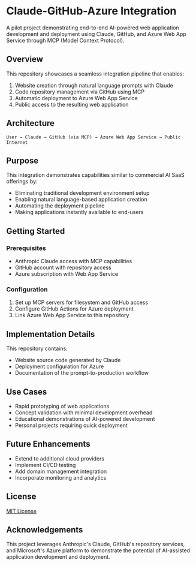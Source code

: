 # Claude-GitHub-Azure Integration

A pilot project demonstrating end-to-end AI-powered web application development and deployment using Claude, GitHub, and Azure Web App Service through MCP (Model Context Protocol).

## Overview

This repository showcases a seamless integration pipeline that enables:
1. Website creation through natural language prompts with Claude
2. Code repository management via GitHub using MCP
3. Automatic deployment to Azure Web App Service
4. Public access to the resulting web application

## Architecture

```
User → Claude → GitHub (via MCP) → Azure Web App Service → Public Internet
```

## Purpose

This integration demonstrates capabilities similar to commercial AI SaaS offerings by:
- Eliminating traditional development environment setup
- Enabling natural language-based application creation
- Automating the deployment pipeline
- Making applications instantly available to end-users

## Getting Started

### Prerequisites
- Anthropic Claude access with MCP capabilities
- GitHub account with repository access
- Azure subscription with Web App Service

### Configuration
1. Set up MCP servers for filesystem and GitHub access
2. Configure GitHub Actions for Azure deployment
3. Link Azure Web App Service to this repository

## Implementation Details

This repository contains:
- Website source code generated by Claude
- Deployment configuration for Azure
- Documentation of the prompt-to-production workflow

## Use Cases

- Rapid prototyping of web applications
- Concept validation with minimal development overhead
- Educational demonstrations of AI-powered development
- Personal projects requiring quick deployment

## Future Enhancements

- Extend to additional cloud providers
- Implement CI/CD testing
- Add domain management integration
- Incorporate monitoring and analytics

## License

[MIT License](LICENSE)

## Acknowledgements

This project leverages Anthropic's Claude, GitHub's repository services, and Microsoft's Azure platform to demonstrate the potential of AI-assisted application development and deployment.